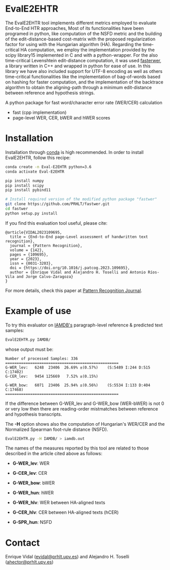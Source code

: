 EvalE2EHTR
====

The EvalE2EHTR tool implements different metrics employed to evaluate End-to-End HTR approaches, Most of its functionalities have been programed in python, like computation of the NSFD metric and the building of the edit-distance-based cost-matrix with the proposed regularization factor for using with the Hungarian algorithm (HA). Regarding the time-critical HA computation, we employ the implementation provided by the scipy library15 implemented in C and with a python-wrapper. For the also time-critical Levenshtein edit-distance computation, it was used [fasterwer](https://github.com/kahne/fastwer), a library written in C++ and wrapped in python for ease of use. In this library we have also included support for UTF-8 encoding as well as others time-critical functionalities like the implementation of bag-of-words based on hashing for faster computation, and the implementation of the backtrace algorithm to obtain the aligning-path through a minimum edit-distance between reference and hypothesis strings.

A python package for fast word/character error rate (WER/CER) calculation
* fast (cpp implementation)
* page-level WER, CER, bWER and hWER scores


# Installation
Installation through [conda](https://anaconda.org) is high recommended. In order to install EvalE2EHTR, follow this recipe:
```bash
conda create -n Eval-E2EHTR python=3.6
conda activate Eval-E2EHTR

pip install numpy
pip install scipy
pip install pybind11

# Install required version of the modified python package "fastwer"
git clone https://github.com/PRHLT/fastwer.git
cd fastwer
python setup.py install
```

If you find this evaluation tool useful, please cite:
```
@article{VIDAL2023109695,
  title = {End-to-End page-Level assessment of handwritten text recognition},
  journal = {Pattern Recognition},
  volume = {142},
  pages = {109695},
  year = {2023},
  issn = {0031-3203},
  doi = {https://doi.org/10.1016/j.patcog.2023.109695},
  author = {Enrique Vidal and Alejandro H. Toselli and Antonio Ríos-Vila and Jorge Calvo-Zaragoza}
}
```
For more details, check this paper at [Pattern Recognition Journal](https://www.sciencedirect.com/science/article/pii/S003132032300393X).


# Example of use
To try this evaluator on [IAMDB's](https://fki.tic.heia-fr.ch/databases/iam-handwriting-database) paragraph-level reference & predicted text samples:
```bash
EvalE2EHTR.py IAMDB/
```
whose output must be:
```
Number of processed Samples: 336
==================================================
G-WER_lev:   6248  23406  26.69% ±(0.57%)    (S:5489 I:244 D:515 C:17402)
G-CER_lev:   9454 125669   7.52% ±(0.15%)

G-WER_bow:   6071  23406  25.94% ±(0.56%)    (S:5534 I:133 D:404 C:17468)
==================================================
```

If the difference between G-WER\_lev and G-WER\_bow (WER-bWER) is not 0 or very low then there are reading-order mistmatches between reference and hypothesis transcripts.

The **-H** option shows also the computation of Hungarian's WER/CER and the Normalized Spearman foot-rule distance (NSFD).
```bash
EvalE2EHTR.py -H IAMDB/ > iamdb.out
```

The names of the measures reported by this tool are related to those described in the article cited above as follows:
- **G-WER_lev**:  WER
- **G-CER_lev**:  CER 

- **G-WER_bow**: bWER

- **G-WER_hun**: hWER
- **G-WER_hlv**: WER between HA-aligned texts
- **G-CER_hlv**: CER between HA-aligned texts (hCER)

- **G-SPR_hun**: NSFD


# Contact
Enrique Vidal (evidal@prhlt.upv.es) and Alejandro H. Toselli (ahector@prhlt.upv.es)

